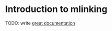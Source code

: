 # Introduction to mlinking

TODO: write [great documentation](http://jacobian.org/writing/great-documentation/what-to-write/)
